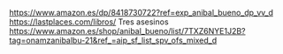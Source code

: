 
https://www.amazon.es/dp/8418730722?ref=exp_anibal_bueno_dp_vv_d
https://lastplaces.com/libros/
Tres asesinos
https://www.amazon.es/shop/anibal_bueno/list/7TXZ6NYE1J2B?tag=onamzanibalbu-21&ref_=aip_sf_list_spv_ofs_mixed_d

